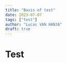 ```yaml
---
title: "Basis of test"
date: 2023-07-07
tags: ["test"]
author: "Lucas VAN HANJA"
draft: true
---
```


# Test 
